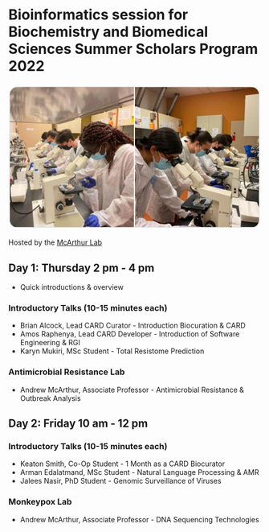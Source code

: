 # Bioinformatics session for Biochemistry and Biomedical Sciences Summer Scholars Program 2022 

![Scholars](/img/scholars.jpg)

Hosted by the [McArthur Lab](http://mcarthurbioinformatics.ca)

## Day 1: Thursday 2 pm - 4 pm

* Quick introductions & overview

### Introductory Talks (10-15 minutes each)

* Brian Alcock, Lead CARD Curator - Introduction Biocuration & CARD
* Amos Raphenya, Lead CARD Developer - Introduction of Software Engineering & RGI
* Karyn Mukiri, MSc Student - Total Resistome Prediction

### Antimicrobial Resistance Lab

* Andrew McArthur, Associate Professor - Antimicrobial Resistance & Outbreak Analysis

## Day 2: Friday 10 am - 12 pm

### Introductory Talks  (10-15 minutes each)

* Keaton Smith, Co-Op Student - 1 Month as a CARD Biocurator
* Arman Edalatmand, MSc Student - Natural Language Processing & AMR
* Jalees Nasir, PhD Student - Genomic Surveillance of Viruses

### Monkeypox Lab

* Andrew McArthur, Associate Professor - DNA Sequencing Technologies

